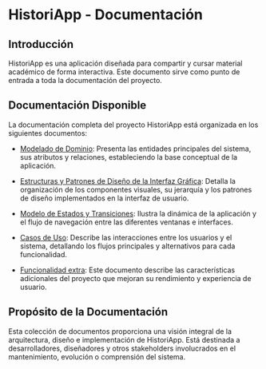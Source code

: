 # HistoriApp - Documentación

## Introducción

HistoriApp es una aplicación diseñada para compartir y cursar material académico de forma interactiva. Este documento sirve como punto de entrada a toda la documentación del proyecto.

## Documentación Disponible

La documentación completa del proyecto HistoriApp está organizada en los siguientes documentos:

- [Modelado de Dominio](modeladoDominio.md): Presenta las entidades principales del sistema, sus atributos y relaciones, estableciendo la base conceptual de la aplicación.

- [Estructuras y Patrones de Diseño de la Interfaz Gráfica](modeloVista.md): Detalla la organización de los componentes visuales, su jerarquía y los patrones de diseño implementados en la interfaz de usuario.

- [Modelo de Estados y Transiciones](modeloEstados.md): Ilustra la dinámica de la aplicación y el flujo de navegación entre las diferentes ventanas e interfaces.

- [Casos de Uso](casosDeUso.md): Describe las interacciones entre los usuarios y el sistema, detallando los flujos principales y alternativos para cada funcionalidad.

- [Funcionalidad extra](funcionalidadExtra.md): Este documento describe las características adicionales del proyecto que mejoran su rendimiento y experiencia de usuario. 

## Propósito de la Documentación

Esta colección de documentos proporciona una visión integral de la arquitectura, diseño e implementación de HistoriApp. Está destinada a desarrolladores, diseñadores y otros stakeholders involucrados en el mantenimiento, evolución o comprensión del sistema.
